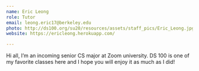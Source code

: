 ```yaml
---
name: Eric Leong
role: Tutor
email: leong.eric17@berkeley.edu
photo: http://ds100.org/su20/resources/assets/staff_pics/Eric_Leong.jpg
website: https://ericleong.herokuapp.com/

---
```


Hi all, I’m an incoming senior CS major at Zoom university. DS 100 is one of my favorite classes here and I hope you will enjoy it as much as I did!
